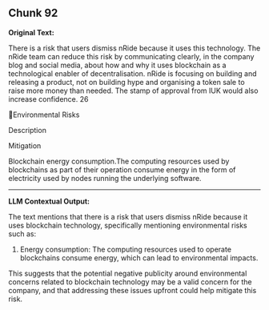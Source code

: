 ## Chunk 92

**Original Text:**

There is a risk that users dismiss nRide because it
uses this technology. The nRide team can reduce this risk by communicating
clearly, in the company blog and social media, about how and
why it uses blockchain as a technological enabler of
decentralisation. nRide is focusing on building and releasing
a product, not on building hype and organising a token sale to
raise more money than needed. The stamp of approval from
IUK would also increase confidence. 26

Environmental Risks

Description

Mitigation

Blockchain energy consumption.The computing resources
used by blockchains as part of their operation consume
energy in the form of electricity used by nodes running the
underlying software.

---

**LLM Contextual Output:**

The text mentions that there is a risk that users dismiss nRide because it uses blockchain technology, specifically mentioning environmental risks such as:

1. Energy consumption: The computing resources used to operate blockchains consume energy, which can lead to environmental impacts.

This suggests that the potential negative publicity around environmental concerns related to blockchain technology may be a valid concern for the company, and that addressing these issues upfront could help mitigate this risk.
